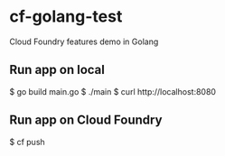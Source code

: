 # cf-golang-test
Cloud Foundry features demo in Golang

## Run app on local
$ go build main.go
$ ./main
$ curl http://localhost:8080

## Run app on Cloud Foundry
$ cf push
